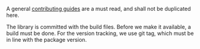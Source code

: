 A general [contributing guides](https://bitbucket.org/kalmiadevs/kalmia-common-lib/src/master/docs/CONTRIUBTING.md) are a must read, and shall not be duplicated here. 

The library is committed with the build files. Before we make it available, a build must be done.
For the version tracking, we use git tag, which must be in line with the package version.